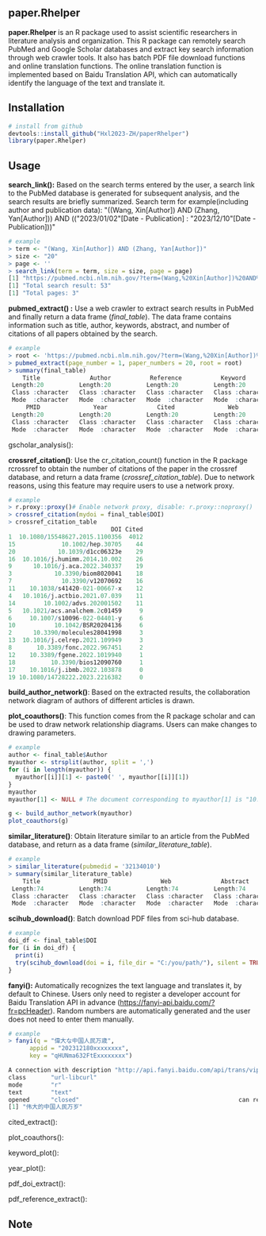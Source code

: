## paper.Rhelper

**paper.Rhelper** is an R package used to assist scientific researchers in literature analysis and organization. This R package can remotely search PubMed and Google Scholar databases and extract key search information through web crawler tools. It also has batch PDF file download functions and online translation functions. The online translation function is implemented based on Baidu Translation API, which can automatically identify the language of the text and translate it.

## Installation

```R
# install from github
devtools::install_github("Hxl2023-ZH/paperRhelper")
library(paper.Rhelper)
```

## Usage

**search_link():** Based on the search terms entered by the user, a search link to the PubMed database is generated for subsequent analysis, and the search results are briefly summarized. Search term for example(including author and publication data): "((Wang, Xin[Author]) AND (Zhang, Yan[Author])) AND ((\"2023/01/02\"[Date - Publication] : \"2023/12/10\"[Date - Publication]))"

```R
# example
> term <- "(Wang, Xin[Author]) AND (Zhang, Yan[Author])"
> size <- "20"
> page <- ''
> search_link(term = term, size = size, page = page)
[1] "https://pubmed.ncbi.nlm.nih.gov/?term=(Wang,%20Xin[Author])%20AND%20(Zhang,%20Yan[Author])&size=20&page="
[1] "Total search result: 53"
[1] "Total pages: 3"
```

**pubmed_extract() :** Use a web crawler to extract search results in PubMed and finally return a data frame (*final_table*). The data frame contains information such as title, author, keywords, abstract, and number of citations of all papers obtained by the search.

```R
# example
> root <- 'https://pubmed.ncbi.nlm.nih.gov/?term=(Wang,%20Xin[Author])%20AND%20(Zhang,%20Yan[Author])&size=20&page='
> pubmed_extract(page_number = 1, paper_numbers = 20, root = root)
> summary(final_table)
    Title              Author           Reference           Keyword              DOI           
 Length:20          Length:20          Length:20          Length:20          Length:20         
 Class :character   Class :character   Class :character   Class :character   Class :character  
 Mode  :character   Mode  :character   Mode  :character   Mode  :character   Mode  :character  
     PMID               Year              Cited               Web              Abstract        
 Length:20          Length:20          Length:20          Length:20          Length:20         
 Class :character   Class :character   Class :character   Class :character   Class :character  
 Mode  :character   Mode  :character   Mode  :character   Mode  :character   Mode  :character 
```

gscholar_analysis(): 

**crossref_citation()**: Use the cr_citation_count() function in the R package rcrossref to obtain the number of citations of the paper in the crossref database, and return a data frame (*crossref_citation_table*). Due to network reasons, using this feature may require users to use a network proxy.

```R
# example
> r.proxy::proxy()# Enable network proxy, disable: r.proxy::noproxy()
> crossref_citation(mydoi = final_table$DOI)
> crossref_citation_table 
                             DOI Cited
1  10.1080/15548627.2015.1100356  4012
15             10.1002/hep.30705    44
20            10.1039/d1cc06323e    29
16  10.1016/j.humimm.2014.10.002    26
9      10.1016/j.aca.2022.340337    19
3            10.3390/biom8020041    18
7              10.3390/v12070692    16
11    10.1038/s41420-021-00667-x    12
4   10.1016/j.actbio.2021.07.039    11
14        10.1002/advs.202001502    11
5   10.1021/acs.analchem.2c01459     9
6     10.1007/s10096-022-04401-y     6
10           10.1042/BSR20204136     6
2      10.3390/molecules28041998     3
13  10.1016/j.celrep.2021.109949     3
8       10.3389/fonc.2022.967451     2
12    10.3389/fgene.2022.1019940     1
18          10.3390/bios12090760     1
17    10.1016/j.ibmb.2022.103878     0
19 10.1080/14728222.2023.2216382     0
```

**build_author_network()**: Based on the extracted results, the collaboration network diagram of authors of different articles is drawn.

**plot_coauthors()**: This function comes from the R package scholar and can be used to draw network relationship diagrams. Users can make changes to drawing parameters.

```R
# example
author <- final_table$Author
myauthor <- strsplit(author, split = ',')
for (i in length(myauthor)) {
  myauthor[[i]][1] <- paste0(' ', myauthor[[i]][1])
}
myauthor
myauthor[1] <- NULL # The document corresponding to myauthor[1] is "10.1080/15548627.2015.1100356", but this document has been completed by more than a thousand authors, so for the convenience of demonstration, we have cleared the author information of this article.。

g <- build_author_network(myauthor)
plot_coauthors(g) 
```



**similar_literature()**: Obtain literature similar to an article from the PubMed database, and return as a data frame (*similar_literature_table*).

```R
# example
> similar_literature(pubmedid = '32134010')
> summary(similar_literature_table)
    Title               PMID               Web              Abstract        
 Length:74          Length:74          Length:74          Length:74         
 Class :character   Class :character   Class :character   Class :character  
 Mode  :character   Mode  :character   Mode  :character   Mode  :character  
```

**scihub_download()**: Batch download PDF files from sci-hub database.

```R
# example
doi_df <- final_table$DOI
for (i in doi_df) {
  print(i)
  try(scihub_download(doi = i, file_dir = "C:/you/path/"), silent = TRUE)
}

```

**fanyi():** Automatically recognizes the text language and translates it, by default to Chinese. Users only need to register a developer account for Baidu Translation API in advance (https://fanyi-api.baidu.com/?fr=pcHeader). Random numbers are automatically generated and the user does not need to enter them manually.

```R
# example
> fanyi(q = "偉大な中国人民万歳",
      appid = "202312180xxxxxxxx", 
      key = "qHUNma632FtExxxxxxxx")

A connection with description "http://api.fanyi.baidu.com/api/trans/vip/translate?q=%E5%81%89%E5%A4%A7%E3%81%AA%E4%B8%AD%E5%9B%BD%E4%BA%BA%E6%B0%91%E4%B8%87%E6%AD%B3&from=auto&to=zh&appid=202312180xxxxxxxx&salt=40118&sign=1850edbf24fe542bad6b610177864ac1"
class       "url-libcurl"  
mode        "r"                       
text        "text"                                         
opened      "closed"                                             can read    "yes"                                                 can write   "no"
[1] "伟大的中国人民万岁"
```

cited_extract():

plot_coauthors():

keyword_plot():

year_plot():

pdf_doi_extract():

pdf_reference_extract():

## Note